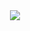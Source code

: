 <div align="center"> <img src="https://res.cloudinary.com/dvzingci9/image/upload/v1694961338/Shopee/Screenshot_2023-09-17_at_21.34.24_puil6w.png"> </div>
